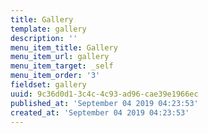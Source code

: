 ```yaml
---
title: Gallery
template: gallery
description: ''
menu_item_title: Gallery
menu_item_url: gallery
menu_item_target: _self
menu_item_order: '3'
fieldset: gallery
uuid: 9c36d0d1-3c4c-4c93-ad96-cae39e1966ec
published_at: 'September 04 2019 04:23:53'
created_at: 'September 04 2019 04:23:53'
---
```


